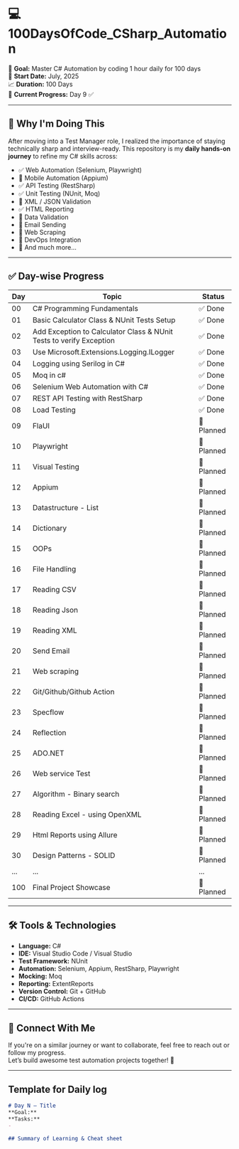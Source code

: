 # 💻 100DaysOfCode_CSharp_Automation

🧪 **Goal:** Master C# Automation by coding 1 hour daily for 100 days  
📅 **Start Date:** July, 2025  
📈 **Duration:** 100 Days  
🏁 **Current Progress:** Day 9 ✅

---

## 🎯 Why I'm Doing This

After moving into a Test Manager role, I realized the importance of staying technically sharp and interview-ready. This repository is my **daily hands-on journey** to refine my C# skills across:

- ✅ Web Automation (Selenium, Playwright)
- 🏁 Mobile Automation (Appium)
- ✅ API Testing (RestSharp)
- ✅ Unit Testing (NUnit, Moq)
- 🏁 XML / JSON Validation
- ✅ HTML Reporting
- 🏁 Data Validation
- 🏁 Email Sending
- 🏁 Web Scraping
- 🏁 DevOps Integration
- 🏁 And much more...
---

## ✅ Day-wise Progress

| Day | Topic | Status |
|-----|--------------------------|--------|
| 00  | C# Programming Fundamentals   | ✅ Done |
| 01  | Basic Calculator Class & NUnit Tests Setup   | ✅ Done |
| 02  | Add Exception to Calculator Class & NUnit Tests to verify Exception    | ✅ Done |
| 03  | Use Microsoft.Extensions.Logging.ILogger        | ✅ Done |
| 04  | Logging using Serilog in C#           | ✅ Done |
| 05  | Moq in c#  | ✅ Done  |
| 06  | Selenium Web Automation with C# | ✅ Done | 
| 07  | REST API Testing with RestSharp | ✅ Done | 
| 08  | Load Testing    | ✅ Done |  
| 09  | FlaUI       | 🏁 Planned | 
| 10  | Playwright  | 🏁 Planned | 
| 11  | Visual Testing       | 🏁 Planned | 
| 12  | Appium       | 🏁 Planned | 
| 13  | Datastructure - List | 🏁 Planned | 
| 14  | Dictionary       | 🏁 Planned | 
| 15  | OOPs       | 🏁 Planned | 
| 16  | File Handling       | 🏁 Planned | 
| 17  | Reading CSV       | 🏁 Planned | 
| 18  | Reading Json       | 🏁 Planned | 
| 19  | Reading XML       | 🏁 Planned | 
| 20  | Send Email       | 🏁 Planned | 
| 21  | Web scraping       | 🏁 Planned | 
| 22  | Git/Github/Github Action       | 🏁 Planned | 
| 23  | Specflow       | 🏁 Planned | 
| 24  | Reflection       | 🏁 Planned | 
| 25  | ADO.NET       | 🏁 Planned | 
| 26  | Web service Test       | 🏁 Planned | 
| 27  | Algorithm - Binary search        | 🏁 Planned | 
| 28  | Reading Excel - using OpenXML       | 🏁 Planned | 
| 29  | Html Reports using Allure       | 🏁 Planned | 
| 30  | Design Patterns - SOLID      | 🏁 Planned | 
| ... | ...                      | ...    |
| 100 | Final Project Showcase   | 🏁 Planned |

---

## 🛠 Tools & Technologies

- **Language:** C#  
- **IDE:** Visual Studio Code / Visual Studio  
- **Test Framework:** NUnit  
- **Automation:** Selenium, Appium, RestSharp, Playwright  
- **Mocking:** Moq  
- **Reporting:** ExtentReports  
- **Version Control:** Git + GitHub  
- **CI/CD:** GitHub Actions

---

## 🤝 Connect With Me

If you're on a similar journey or want to collaborate, feel free to reach out or follow my progress.  
Let’s build awesome test automation projects together! 💪

---

## Template for Daily log
```md
# Day N – Title
**Goal:**
**Tasks:**  
- 

## Summary of Learning & Cheat sheet 
```


 






